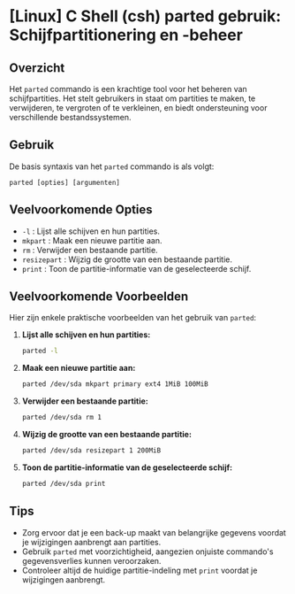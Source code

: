 # [Linux] C Shell (csh) parted gebruik: Schijfpartitionering en -beheer

## Overzicht
Het `parted` commando is een krachtige tool voor het beheren van schijfpartities. Het stelt gebruikers in staat om partities te maken, te verwijderen, te vergroten of te verkleinen, en biedt ondersteuning voor verschillende bestandssystemen.

## Gebruik
De basis syntaxis van het `parted` commando is als volgt:
```
parted [opties] [argumenten]
```

## Veelvoorkomende Opties
- `-l` : Lijst alle schijven en hun partities.
- `mkpart` : Maak een nieuwe partitie aan.
- `rm` : Verwijder een bestaande partitie.
- `resizepart` : Wijzig de grootte van een bestaande partitie.
- `print` : Toon de partitie-informatie van de geselecteerde schijf.

## Veelvoorkomende Voorbeelden
Hier zijn enkele praktische voorbeelden van het gebruik van `parted`:

1. **Lijst alle schijven en hun partities:**
   ```bash
   parted -l
   ```

2. **Maak een nieuwe partitie aan:**
   ```bash
   parted /dev/sda mkpart primary ext4 1MiB 100MiB
   ```

3. **Verwijder een bestaande partitie:**
   ```bash
   parted /dev/sda rm 1
   ```

4. **Wijzig de grootte van een bestaande partitie:**
   ```bash
   parted /dev/sda resizepart 1 200MiB
   ```

5. **Toon de partitie-informatie van de geselecteerde schijf:**
   ```bash
   parted /dev/sda print
   ```

## Tips
- Zorg ervoor dat je een back-up maakt van belangrijke gegevens voordat je wijzigingen aanbrengt aan partities.
- Gebruik `parted` met voorzichtigheid, aangezien onjuiste commando's gegevensverlies kunnen veroorzaken.
- Controleer altijd de huidige partitie-indeling met `print` voordat je wijzigingen aanbrengt.